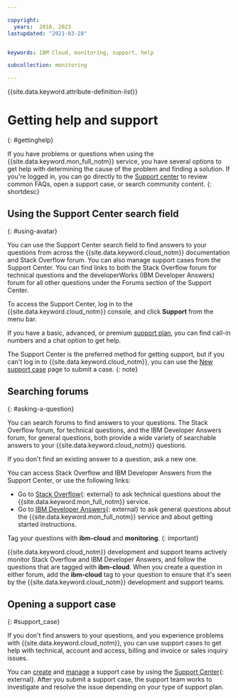 ```yaml
---

copyright:
  years:  2018, 2023
lastupdated: "2021-03-28"


keywords: IBM Cloud, monitoring, support, help

subcollection: monitoring

---
```


{{site.data.keyword.attribute-definition-list}}


# Getting help and support
{: #gettinghelp}

If you have problems or questions when using the {{site.data.keyword.mon_full_notm}} service, you have several options to get help with determining the cause of the problem and finding a solution. If you're logged in, you can go directly to the [Support center](https://{DomainName}/unifiedsupport/supportcenter) to review common FAQs, open a support case, or search community content.
{: shortdesc}


## Using the Support Center search field
{: #using-avatar}

You can use the Support Center search field to find answers to your questions from across the {{site.data.keyword.cloud_notm}} documentation and Stack Overflow forum. You can also manage support cases from the Support Center. You can find links to both the Stack Overflow forum for technical questions and the developerWorks (IBM Developer Answers) forum for all other questions under the Forums section of the Support Center.

To access the Support Center, log in to the {{site.data.keyword.cloud_notm}} console, and click **Support** from the menu bar.

If you have a basic, advanced, or premium [support plan](/docs/get-support?topic=get-support-support-plans#support-plans), you can find call-in numbers and a chat option to get help.

The Support Center is the preferred method for getting support, but if you can't log in to {{site.data.keyword.cloud_notm}}, you can use the [New support case](https://{DomainName}/unifiedsupport/cases/add) page to submit a case.
{: note}

## Searching forums
{: #asking-a-question}

You can search forums to find answers to your questions. The Stack Overflow forum, for technical questions, and the IBM Developer Answers forum, for general questions, both provide a wide variety of searchable answers to your {{site.data.keyword.cloud_notm}} questions.

If you don't find an existing answer to a question, ask a new one.

You can access Stack Overflow and IBM Developer Answers from the Support Center, or use the following links:

* Go to [Stack Overflow](https://stackoverflow.com/questions/tagged/ibm-cloud){: external} to ask technical questions about the {{site.data.keyword.mon_full_notm}} service.
* Go to [IBM Developer Answers](https://developer.ibm.com/answers/topics/ibm-cloud/){: external} to ask general questions about the {{site.data.keyword.mon_full_notm}} service and about getting started instructions.

Tag your questions with **ibm-cloud** and **monitoring**.
{: important}

{{site.data.keyword.cloud_notm}} development and support teams actively monitor Stack Overflow and IBM Developer Answers, and follow the questions that are tagged with **ibm-cloud**. When you create a question in either forum, add the **ibm-cloud** tag to your question to ensure that it's seen by the {{site.data.keyword.cloud_notm}} development and support teams.

## Opening a support case
{: #support_case}

If you don't find answers to your questions, and you experience problems with {{site.data.keyword.cloud_notm}}, you can use support cases to get help with technical, account and access, billing and invoice or sales inquiry issues.

You can [create](/docs/get-support?topic=get-support-open-case) and [manage](/docs/get-support?topic=get-support-managing-support-cases) a support case by using the [Support Center](https://cloud.ibm.com/unifiedsupport/supportcenter){: external}. After you submit a support case, the support team works to investigate and resolve the issue depending on your type of support plan.
